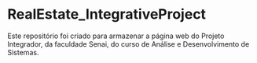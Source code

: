 # RealEstate_IntegrativeProject
Este repositório foi criado para armazenar a página web do Projeto Integrador, da faculdade Senai, do curso de Análise e Desenvolvimento de Sistemas.
